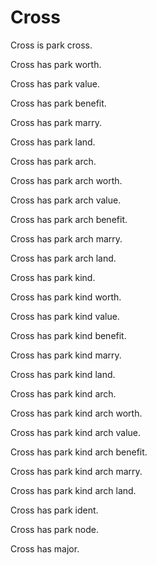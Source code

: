 # Cross

Cross is park cross.

Cross has park worth.

Cross has park value.

Cross has park benefit.

Cross has park marry.

Cross has park land.

Cross has park arch.

Cross has park arch worth.

Cross has park arch value.

Cross has park arch benefit.

Cross has park arch marry.

Cross has park arch land.

Cross has park kind.

Cross has park kind worth.

Cross has park kind value.

Cross has park kind benefit.

Cross has park kind marry.

Cross has park kind land.

Cross has park kind arch.

Cross has park kind arch worth.

Cross has park kind arch value.

Cross has park kind arch benefit.

Cross has park kind arch marry.

Cross has park kind arch land.

Cross has park ident.

Cross has park node.

Cross has major.